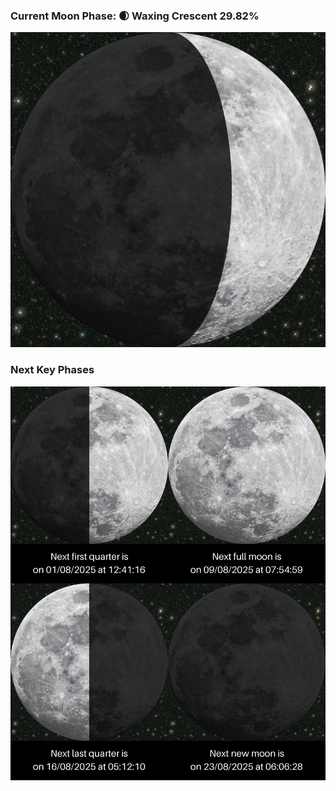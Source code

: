 ### Current Moon Phase: 🌒 Waxing Crescent 29.82%
![Moon Phase](moonphase.png)
### Next Key Phases
![Gallery](gallery.png)